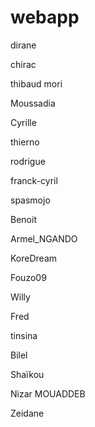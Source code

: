 # webapp

dirane

chirac	

thibaud mori

Moussadia

Cyrille

thierno

rodrigue

franck-cyril

spasmojo

Benoit

Armel_NGANDO

KoreDream

Fouzo09

Willy 

Fred

tinsina

Bilel

Shaïkou

Nizar MOUADDEB

Zeidane
